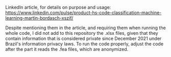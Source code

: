LinkedIn article, for details on purpose and usage: https://www.linkedin.com/pulse/product-hs-code-classification-machine-learning-martin-bordasch-xszif/

Despite mentioning them in the article, and requiring them when running the whole code, I did not add to this repository the .xlsx files,
given that they contain information that is considered private since December 2021 under Brazil's information privacy laws.
To run the code properly, adjust the code after the part it reads the .fea files, which are anonymized.
